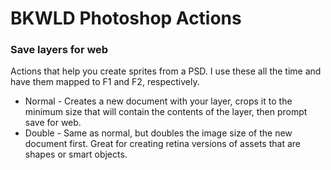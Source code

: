 # BKWLD Photoshop Actions


### Save layers for web

Actions that help you create sprites from a PSD.  I use these all the time and have them mapped to F1 and F2, respectively.

* Normal - Creates a new document with your layer, crops it to the minimum size that will contain the contents of the layer, then prompt save for web.
* Double - Same as normal, but doubles the image size of the new document first.  Great for creating retina versions of assets that are shapes or smart objects.